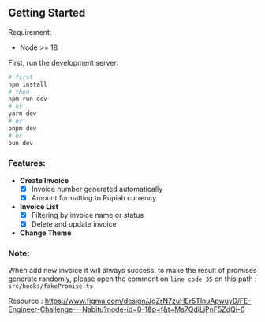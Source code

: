 
## Getting Started

Requirement:
- Node >= 18

First, run the development server:
```bash
# first
npm install
# then
npm run dev
# or
yarn dev
# or
pnpm dev
# or
bun dev
```

### Features:
- **Create Invoice**
  - [x]  Invoice number generated automatically
  - [x]  Amount formatting to Rupiah currency
- **Invoice List**
  - [x]  Filtering by invoice name or status
  - [x]  Delete and update invoice
- **Change Theme**


### Note:
When add new invoice it will always success. to make the result of promises generate randomly, please open the comment on `line code 35` on this path : `src/hooks/fakePromise.ts`

Resource : https://www.figma.com/design/JgZrN7zuHEr5TlnuApwuyD/FE-Engineer-Challenge---Nabitu?node-id=0-1&p=f&t=Ms7QdiLjPnF5ZdQi-0
